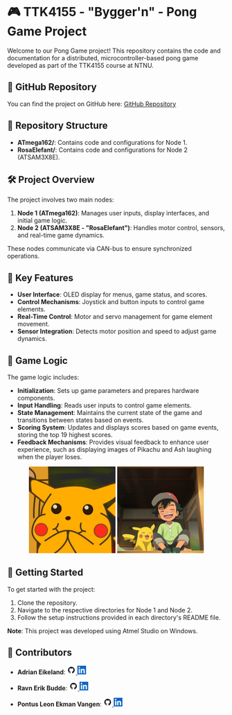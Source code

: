 # 🎮 TTK4155 - "Bygger'n" - Pong Game Project

Welcome to our Pong Game project! This repository contains the code and documentation for a distributed, microcontroller-based pong game developed as part of the TTK4155 course at NTNU.

## 🔗 GitHub Repository

You can find the project on GitHub here: [GitHub Repository](https://github.com/Adriaeik/TTK4155Atmel)

## 📁 Repository Structure

- **ATmega162/**: Contains code and configurations for Node 1.
- **RosaElefant/**: Contains code and configurations for Node 2 (ATSAM3X8E).

## 🛠️ Project Overview

The project involves two main nodes:

1. **Node 1 (ATmega162)**: Manages user inputs, display interfaces, and initial game logic.
2. **Node 2 (ATSAM3X8E - "RosaElefant")**: Handles motor control, sensors, and real-time game dynamics.

These nodes communicate via CAN-bus to ensure synchronized operations.

## 🎯 Key Features

- **User Interface**: OLED display for menus, game status, and scores.
- **Control Mechanisms**: Joystick and button inputs to control game elements.
- **Real-Time Control**: Motor and servo management for game element movement.
- **Sensor Integration**: Detects motor position and speed to adjust game dynamics.

## 🧠 Game Logic

The game logic includes:

- **Initialization**: Sets up game parameters and prepares hardware components.
- **Input Handling**: Reads user inputs to control game elements.
- **State Management**: Maintains the current state of the game and transitions between states based on events.
- **Scoring System**: Updates and displays scores based on game events, storing the top 19 highest scores.
- **Feedback Mechanisms**: Provides visual feedback to enhance user experience, such as displaying images of Pikachu and Ash laughing when the player loses. 

<p align="center">
  <img src="images/pikachu_ler.png" alt="Pikachu ler" width="200" />
  <img src="images/ashOgpikachu_ler.png" alt="Ash og Pikachu ler" width="200" />
</p>


## 🚀 Getting Started

To get started with the project:

1. Clone the repository.
2. Navigate to the respective directories for Node 1 and Node 2.
3. Follow the setup instructions provided in each directory's README file.

**Note**: This project was developed using Atmel Studio on Windows.

## 🤝 Contributors

- **Adrian Eikeland**: <a href="https://github.com/Adriaeik">
  <img src="images/GitHub.png" alt="" width="20" height="20" />
</a><a href="https://www.linkedin.com/in/adrianvalakereikeland/">
  <img src="images/linkedin-logo.png" alt="" width="20" height="20" />
</a>

- **Ravn Erik Budde**: <a href="https://github.com/ravnbudde">
  <img src="images/GitHub.png" alt="" width="20" height="20" />
</a><a href="https://www.linkedin.com/in/ravn-erik-budde-040456225/">
  <img src="images/linkedin-logo.png" alt="" width="20" height="20" />
</a>

- **Pontus Leon Ekman Vangen**: <a href="https://github.com/poelekva">
  <img src="images/GitHub.png" alt="" width="20" height="20" />
</a><a href="https://www.linkedin.com/in/pontus-vangen-9baa54224/">
  <img src="images/linkedin-logo.png" alt="" width="20" height="20" />
</a>




 
